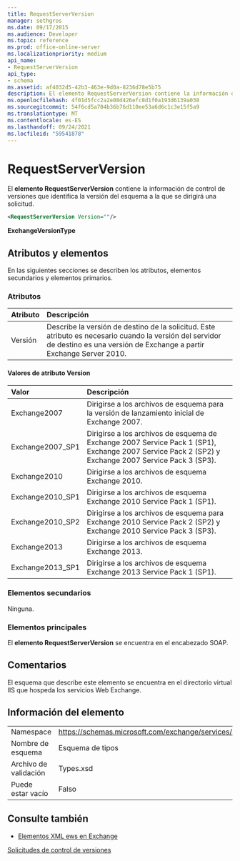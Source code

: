```yaml
---
title: RequestServerVersion
manager: sethgros
ms.date: 09/17/2015
ms.audience: Developer
ms.topic: reference
ms.prod: office-online-server
ms.localizationpriority: medium
api_name:
- RequestServerVersion
api_type:
- schema
ms.assetid: af4032d5-42b3-463e-9d0a-8236d78e5b75
description: El elemento RequestServerVersion contiene la información de control de versiones que identifica la versión del esquema a la que se dirigirá una solicitud.
ms.openlocfilehash: 4f01d5fcc2a2e08d426efc8d1f0a193d6139a038
ms.sourcegitcommit: 54f6cd5a704b36b76d110ee53a6d6c1c3e15f5a9
ms.translationtype: MT
ms.contentlocale: es-ES
ms.lasthandoff: 09/24/2021
ms.locfileid: "59541878"
---
```

# <a name="requestserverversion"></a>RequestServerVersion

El **elemento RequestServerVersion** contiene la información de control de versiones que identifica la versión del esquema a la que se dirigirá una solicitud. 
  
```XML
<RequestServerVersion Version=""/>
```

 **ExchangeVersionType**
## <a name="attributes-and-elements"></a>Atributos y elementos

En las siguientes secciones se describen los atributos, elementos secundarios y elementos primarios.
  
### <a name="attributes"></a>Atributos

|**Atributo**|**Descripción**|
|:-----|:-----|
|Versión  <br/> |Describe la versión de destino de la solicitud. Este atributo es necesario cuando la versión del servidor de destino es una versión de Exchange a partir Exchange Server 2010.  <br/> |
   
#### <a name="version-attribute-values"></a>Valores de atributo Version

|**Valor**|**Descripción**|
|:-----|:-----|
|Exchange2007  <br/> |Dirigirse a los archivos de esquema para la versión de lanzamiento inicial de Exchange 2007.  <br/> |
|Exchange2007_SP1  <br/> |Dirigirse a los archivos de esquema de Exchange 2007 Service Pack 1 (SP1), Exchange 2007 Service Pack 2 (SP2) y Exchange 2007 Service Pack 3 (SP3).  <br/> |
|Exchange2010  <br/> |Dirigirse a los archivos de esquema Exchange 2010.  <br/> |
|Exchange2010_SP1  <br/> |Dirigirse a los archivos de esquema Exchange 2010 Service Pack 1 (SP1).  <br/> |
|Exchange2010_SP2  <br/> |Dirigirse a los archivos de esquema para Exchange 2010 Service Pack 2 (SP2) y Exchange 2010 Service Pack 3 (SP3).  <br/> |
|Exchange2013  <br/> |Dirigirse a los archivos de esquema Exchange 2013.  <br/> |
|Exchange2013_SP1  <br/> |Dirigirse a los archivos de esquema Exchange 2013 Service Pack 1 (SP1).  <br/> |
   
### <a name="child-elements"></a>Elementos secundarios

Ninguna.
  
### <a name="parent-elements"></a>Elementos principales

El **elemento RequestServerVersion** se encuentra en el encabezado SOAP. 
  
## <a name="remarks"></a>Comentarios

El esquema que describe este elemento se encuentra en el directorio virtual IIS que hospeda los servicios Web Exchange.
  
## <a name="element-information"></a>Información del elemento

|||
|:-----|:-----|
|Namespace  <br/> |https://schemas.microsoft.com/exchange/services/2006/types  <br/> |
|Nombre de esquema  <br/> |Esquema de tipos  <br/> |
|Archivo de validación  <br/> |Types.xsd  <br/> |
|Puede estar vacío  <br/> |Falso  <br/> |
   
## <a name="see-also"></a>Consulte también



- [Elementos XML ews en Exchange](ews-xml-elements-in-exchange.md)


[Solicitudes de control de versiones](https://msdn.microsoft.com/library/76877b0a-d2e5-4c74-9295-7b445a41d46a%28Office.15%29.aspx)

